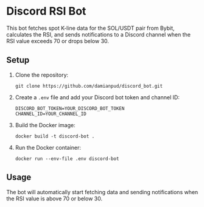 # Discord RSI Bot

This bot fetches spot K-line data for the SOL/USDT pair from Bybit, calculates the RSI, and sends notifications to a Discord channel when the RSI value exceeds 70 or drops below 30.

## Setup

1. Clone the repository:
    ```
    git clone https://github.com/damianpud/discord_bot.git
    ```

2. Create a `.env` file and add your Discord bot token and channel ID:
    ```
    DISCORD_BOT_TOKEN=YOUR_DISCORD_BOT_TOKEN
    CHANNEL_ID=YOUR_CHANNEL_ID
    ```

3. Build the Docker image:
    ```
    docker build -t discord-bot .
    ```

4. Run the Docker container:
    ```
    docker run --env-file .env discord-bot
    ```

## Usage

The bot will automatically start fetching data and sending notifications when the RSI value is above 70 or below 30.